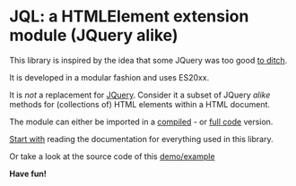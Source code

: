 # JQL: a HTMLElement extension module (JQuery alike)

This library is inspired by the idea that some JQuery was too good 
[to ditch](http://youmightnotneedjquery.com/).

It is developed in a modular fashion and uses ES20xx.

It is *not* a replacement for [JQuery](https://github.com/jquery/jquery). 
Consider it a subset of JQuery <i>alike</i> methods for (collections of) HTML elements within a HTML document. 

The module can either be imported in a [compiled](/lib/JQLBundle.js) - or 
[full code](../src/JQueryLike.js) version.

[Start with](https://kooiinc.github.io/JQL/api/JQL.html#.ExtendedNodeList)
reading the documentation for everything used in this library.

Or take a look at the source code of this 
<a href="https://testbed.nicon.nl/JQLDemo/" target="_blank">demo/example</a>

**Have fun!**
